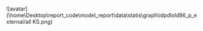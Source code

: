 ![avatar](\home\Desktop\report_code\model_report\data\statis\graph\idpdlold86_p_external/all KS.png)